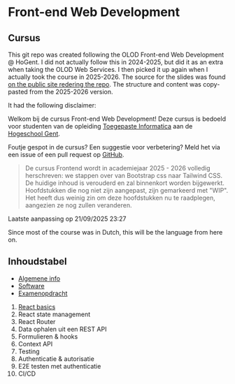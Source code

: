 # Front-end Web Development

## Cursus

This git repo was created following the OLOD Front-end Web Development @ HoGent. I did not actually follow this in 2024-2025, but did it as an extra when taking the OLOD Web Services. I then picked it up again when I actually took the course in 2025-2026. The source for the slides was found [on the public site redering the repo](https://hogent-frontendweb.github.io/frontendweb-cursus/#/). The structure and content was copy-pasted from the 2025-2026 version.

It had the following disclaimer:

Welkom bij de cursus Front-end Web Development! Deze cursus is bedoeld voor studenten van de opleiding [Toegepaste Informatica](https://www.hogent.be/opleidingen/bachelors/toegepaste-informatica/) aan de [Hogeschool Gent](https://www.hogent.be/).

Foutje gespot in de cursus? Een suggestie voor verbetering? Meld het via een issue of een pull request op [GitHub](https://github.com/HOGENT-frontendweb/frontendweb-cursus).

> De cursus Frontend wordt in academiejaar 2025 - 2026 volledig herschreven: we stappen over van Bootstrap css naar Tailwind CSS. De huidige inhoud is verouderd en zal binnenkort worden bijgewerkt. Hoofdstukken die nog niet zijn aangepast, zijn gemarkeerd met "WIP". Het heeft dus weinig zin om deze hoofdstukken nu te raadplegen, aangezien ze nog zullen veranderen.

Laatste aanpassing op 21/09/2025 23:27

Since most of the course was in Dutch, this will be the language from here on.

## Inhoudstabel

- [Algemene info](A_algemene_info.md)
- [Software](B_software.md)
- [Examenopdracht](C_examenopdracht.md)

1. [React basics](001_react_basics.md)
2. React state management
3. React Router
4. Data ophalen uit een REST API
5. Formulieren & hooks
6. Context API
7. Testing
8. Authenticatie & autorisatie
9. E2E testen met authenticatie
10. CI/CD

